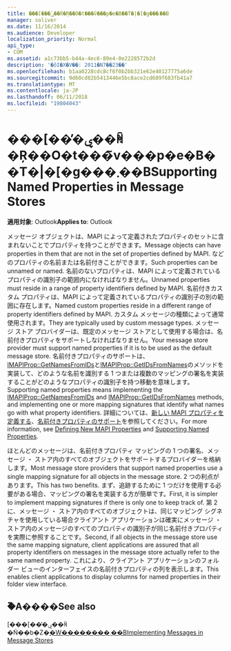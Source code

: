 ```yaml
---
title: ���[���̕ۑ��ꏊ�Ŗ��O�t���̃v���p�e�B��T�|�[�g���܂��B
manager: soliver
ms.date: 11/16/2014
ms.audience: Developer
localization_priority: Normal
api_type:
- COM
ms.assetid: a1c73bb5-b44a-4ec6-89e4-0e2228572b2d
description: '�ŏI�X�V��: 2011�N7��23��'
ms.openlocfilehash: b1aa0228cdc8cf6f0b2bb321e62e40127775a6de
ms.sourcegitcommit: 9d60cd82b5413446e5bc8ace2cd689f683fb41a7
ms.translationtype: MT
ms.contentlocale: ja-JP
ms.lasthandoff: 06/11/2018
ms.locfileid: "19804043"
---
```

# <a name="supporting-named-properties-in-message-stores"></a><span data-ttu-id="08b0d-103">���[���̕ۑ��ꏊ�Ŗ��O�t���̃v���p�e�B��T�|�[�g���܂��B</span><span class="sxs-lookup"><span data-stu-id="08b0d-103">Supporting Named Properties in Message Stores</span></span>

  
  
<span data-ttu-id="08b0d-104">**適用対象**: Outlook</span><span class="sxs-lookup"><span data-stu-id="08b0d-104">**Applies to**: Outlook</span></span> 
  
<span data-ttu-id="08b0d-105">メッセージ オブジェクトは、MAPI によって定義されたプロパティのセットに含まれないことでプロパティを持つことができます。</span><span class="sxs-lookup"><span data-stu-id="08b0d-105">Message objects can have properties in them that are not in the set of properties defined by MAPI.</span></span> <span data-ttu-id="08b0d-106">などのプロパティの名前または名前付きことができます。</span><span class="sxs-lookup"><span data-stu-id="08b0d-106">Such properties can be unnamed or named.</span></span> <span data-ttu-id="08b0d-107">名前のないプロパティは、MAPI によって定義されているプロパティの識別子の範囲内になければなりません。</span><span class="sxs-lookup"><span data-stu-id="08b0d-107">Unnamed properties must reside in a range of property identifiers defined by MAPI.</span></span> <span data-ttu-id="08b0d-108">名前付きカスタム プロパティは、MAPI によって定義されているプロパティの識別子の別の範囲に存在します。</span><span class="sxs-lookup"><span data-stu-id="08b0d-108">Named custom properties reside in a different range of property identifiers defined by MAPI.</span></span> <span data-ttu-id="08b0d-109">カスタム メッセージの種類によって通常使用されます。</span><span class="sxs-lookup"><span data-stu-id="08b0d-109">They are typically used by custom message types.</span></span> <span data-ttu-id="08b0d-110">メッセージ ストア プロバイダーは、既定のメッセージ ストアとして使用する場合は、名前付きプロパティをサポートしなければなりません。</span><span class="sxs-lookup"><span data-stu-id="08b0d-110">Your message store provider must support named properties if it is to be used as the default message store.</span></span> <span data-ttu-id="08b0d-111">名前付きプロパティのサポートは、 [IMAPIProp::GetNamesFromIDs](imapiprop-getnamesfromids.md)と[IMAPIProp::GetIDsFromNames](imapiprop-getidsfromnames.md)のメソッドを実装して、どのような名前を識別する 1 つまたは複数のマッピングの署名を実装することがどのようなプロパティの識別子を持つ移動を意味します。</span><span class="sxs-lookup"><span data-stu-id="08b0d-111">Supporting named properties means implementing the [IMAPIProp::GetNamesFromIDs](imapiprop-getnamesfromids.md) and [IMAPIProp::GetIDsFromNames](imapiprop-getidsfromnames.md) methods, and implementing one or more mapping signatures that identify what names go with what property identifiers.</span></span> <span data-ttu-id="08b0d-112">詳細については、[新しい MAPI プロパティを定義する](defining-new-mapi-properties.md)、[名前付きプロパティのサポート](supporting-named-properties.md)を参照してください。</span><span class="sxs-lookup"><span data-stu-id="08b0d-112">For more information, see [Defining New MAPI Properties](defining-new-mapi-properties.md) and [Supporting Named Properties](supporting-named-properties.md).</span></span>
  
<span data-ttu-id="08b0d-113">ほとんどのメッセージは、名前付きプロパティ マッピングの 1 つの署名、メッセージ ・ ストア内のすべてのオブジェクトをサポートするプロバイダーを格納します。</span><span class="sxs-lookup"><span data-stu-id="08b0d-113">Most message store providers that support named properties use a single mapping signature for all objects in the message store.</span></span> <span data-ttu-id="08b0d-114">2 つの利点があります。</span><span class="sxs-lookup"><span data-stu-id="08b0d-114">This has two benefits.</span></span> <span data-ttu-id="08b0d-115">まず、追跡するために 1 つだけを使用する必要がある場合、マッピングの署名を実装する方が簡単です。</span><span class="sxs-lookup"><span data-stu-id="08b0d-115">First, it is simpler to implement mapping signatures if there is only one to keep track of.</span></span> <span data-ttu-id="08b0d-116">第 2 に、メッセージ ・ ストア内のすべてのオブジェクトは、同じマッピング シグネチャを使用している場合クライアント アプリケーションは確実にメッセージ ・ ストア内のメッセージのすべてのプロパティの識別子が同じ名前付きプロパティを実際に参照することです。</span><span class="sxs-lookup"><span data-stu-id="08b0d-116">Second, if all objects in the message store use the same mapping signature, client applications are assured that all property identifiers on messages in the message store actually refer to the same named property.</span></span> <span data-ttu-id="08b0d-117">これにより、クライアント アプリケーションのフォルダー ビューのインターフェイスの名前付きプロパティの列を表示します。</span><span class="sxs-lookup"><span data-stu-id="08b0d-117">This enables client applications to display columns for named properties in their folder view interface.</span></span>
  
## <a name="see-also"></a><span data-ttu-id="08b0d-118">�֘A����</span><span class="sxs-lookup"><span data-stu-id="08b0d-118">See also</span></span>



<span data-ttu-id="08b0d-119">[���[���̕ۑ��ꏊ�Ń��b�Z�[�W��������܂��B](implementing-messages-in-message-stores.md)</span><span class="sxs-lookup"><span data-stu-id="08b0d-119">[Implementing Messages in Message Stores](implementing-messages-in-message-stores.md)</span></span>

